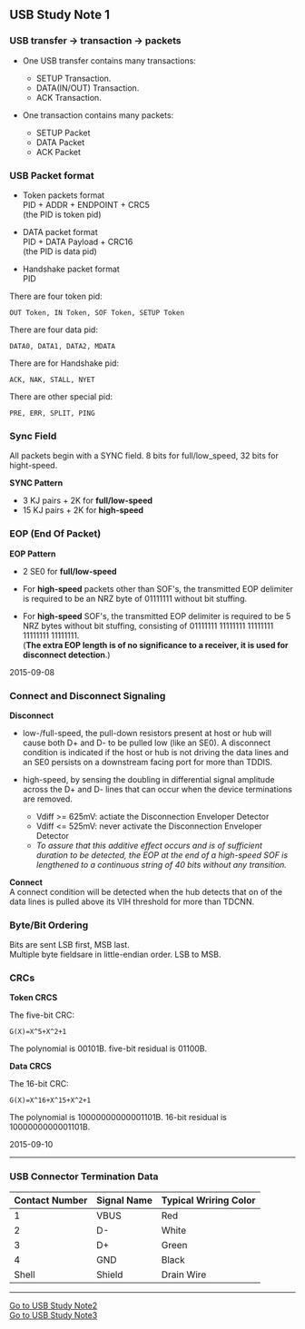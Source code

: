 ## USB Study Note 1 ##

### USB transfer -> transaction -> packets ###

* One USB transfer contains many transactions:    
	* SETUP Transaction.   
	* DATA(IN/OUT) Transaction.  
	* ACK Transaction.

* One transaction contains many packets:    
	* SETUP Packet    
	* DATA Packet    
	* ACK Packet    


### USB Packet format ###

* Token packets format     
PID + ADDR + ENDPOINT + CRC5    
(the PID is token pid)

* DATA packet format    
PID + DATA Payload + CRC16   
(the PID is data pid)

* Handshake packet format     
PID

There are four token pid:   

	OUT Token, IN Token, SOF Token, SETUP Token

There are four data pid:

	DATA0, DATA1, DATA2, MDATA

There are for Handshake pid:

	ACK, NAK, STALL, NYET

There are other special pid:

	PRE, ERR, SPLIT, PING


### Sync Field ###
All packets begin with a SYNC field. 8 bits for full/low_speed, 32 bits for hight-speed.

**SYNC Pattern**

* 3 KJ pairs + 2K for **full/low-speed**    
* 15 KJ pairs + 2K for **high-speed**    


### EOP (End Of Packet) ###

**EOP Pattern**
   
* 2 SE0 for **full/low-speed**  

* For **high-speed** packets other than SOF's, the transmitted EOP delimiter is required to be an NRZ byte of 01111111 without bit stuffing.    

* For **high-speed** SOF's, the transmitted EOP delimiter is required to be 5 NRZ bytes without bit stuffing, consisting of 01111111 11111111 11111111 11111111 11111111.   
(**The extra EOP length is of no significance to a receiver, it is used for disconnect detection**.)


2015-09-08

### Connect and Disconnect Signaling ###

**Disconnect**    
   	
* low-/full-speed, the pull-down resistors present at host or hub will cause both D+ and D- to be pulled low (like an SE0). A disconnect condition is indicated if the host or hub is not driving the data lines and an SE0 persists on a downstream facing port for more than TDDIS.

* high-speed, by sensing the doubling in differential signal amplitude across the D+ and D- lines that can occur when the device terminations are removed. 

	* Vdiff >= 625mV: actiate the Disconnection Enveloper Detector 	
	* Vdiff <= 525mV: never activate the Disconnection Enveloper Detector
	* _To assure that this additive effect occurs and is of sufficient duration to be detected, the EOP at the end of a high-speed SOF is lengthened to a continuous string of 40 bits without any transition._


**Connect**    
A connect condition will be detected when the hub detects that on of the data lines is pulled above its VIH threshold for more than TDCNN.



### Byte/Bit Ordering ###
Bits are sent LSB first, MSB last.   
Multiple byte fieldsare in little-endian order. LSB to MSB.


### CRCs ###

**Token CRCS**

The five-bit CRC:

	G(X)=X^5+X^2+1

The polynomial is 00101B. five-bit residual is 01100B.


**Data CRCS**

The 16-bit CRC:

	G(X)=X^16+X^15+X^2+1

The polynomial is 10000000000001101B. 16-bit  residual is 1000000000001101B.


2015-09-10

-----

### USB Connector Termination Data ###

| Contact Number | Signal Name | Typical Wriring Color|   
|----------------|-------------|----------------------|   
|       1        |  VBUS       |    Red               |   
|       2        |  D-         |    White             |   
|       3        |  D+         |    Green             |   
|       4        |  GND        |    Black             |   
|     Shell      |  Shield     |    Drain Wire        |   

-----

[Go to USB Study Note2](https://github.com/rdryan/Notebook/blob/master/USB%20Study%20Note2.md)   
[Go to USB Study Note3](https://github.com/rdryan/Notebook/blob/master/USB%20Study%20Note3.md)   


	












 